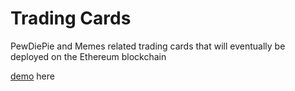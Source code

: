 # Trading Cards
PewDiePie and Memes related trading cards that will eventually be deployed on the Ethereum blockchain

[demo](https://brofistcoin.io/trading-cards/) here
